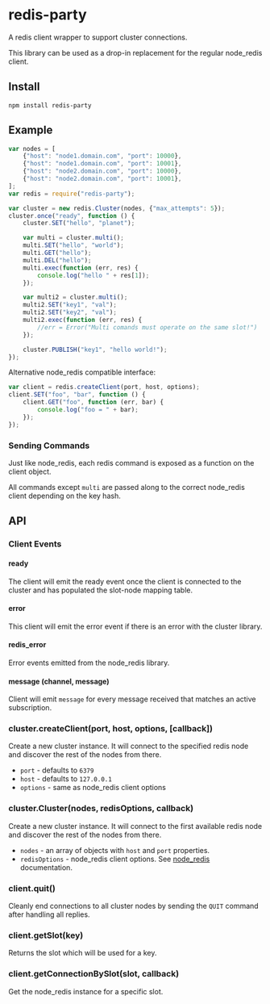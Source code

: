 # redis-party

A redis client wrapper to support cluster connections.

This library can be used as a drop-in replacement for the regular node\_redis client.

## Install

    npm install redis-party

## Example

```javascript
var nodes = [
    {"host": "node1.domain.com", "port": 10000},
    {"host": "node1.domain.com", "port": 10001},
    {"host": "node2.domain.com", "port": 10000},
    {"host": "node2.domain.com", "port": 10001},
];
var redis = require("redis-party");

var cluster = new redis.Cluster(nodes, {"max_attempts": 5});
cluster.once("ready", function () {
    cluster.SET("hello", "planet");

    var multi = cluster.multi();
    multi.SET("hello", "world");
    multi.GET("hello");
    multi.DEL("hello");
    multi.exec(function (err, res) {
        console.log("hello " + res[1]);
    });

    var multi2 = cluster.multi();
    multi2.SET("key1", "val");
    multi2.SET("key2", "val");
    multi2.exec(function (err, res) {
        //err = Error("Multi comands must operate on the same slot!")
    });

    cluster.PUBLISH("key1", "hello world!");
});
```

Alternative node\_redis compatible interface:

```javascript
var client = redis.createClient(port, host, options);
client.SET("foo", "bar", function () {
    client.GET("foo", function (err, bar) {
        console.log("foo = " + bar);
    });
});
```

### Sending Commands

Just like node\_redis, each redis command is exposed as a function on the client object.

All commands except `multi` are passed along to the correct node\_redis client depending on the key hash.

## API

### Client Events

#### ready

The client will emit the ready event once the client is connected to the cluster and has populated the slot-node mapping table.

#### error

This client will emit the error event if there is an error with the cluster library.

#### redis\_error

Error events emitted from the node\_redis library.

#### message (channel, message)

Client will emit `message` for every message received that matches an active subscription.

### cluster.createClient(port, host, options, [callback])

Create a new cluster instance. It will connect to the specified redis node and discover the rest of the nodes from there.

* `port` - defaults to `6379`
* `host` - defaults to `127.0.0.1`
* `options` - same as node\_redis client options

### cluster.Cluster(nodes, redisOptions, callback)

Create a new cluster instance. It will connect to the first available redis node and discover the rest of the nodes from there.

* `nodes` - an array of objects with `host` and `port` properties.
* `redisOptions` - node\_redis client options. See [node\_redis](https://github.com/mranney/node_redis) documentation.

### client.quit()

Cleanly end connections to all cluster nodes by sending the `QUIT` command after handling all replies.

### client.getSlot(key)

Returns the slot which will be used for a key.

### client.getConnectionBySlot(slot, callback)

Get the node\_redis instance for a specific slot.
